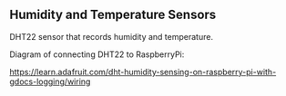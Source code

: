 ## Humidity and Temperature Sensors

DHT22 sensor that records humidity and temperature.





Diagram of connecting DHT22 to RaspberryPi: 

https://learn.adafruit.com/dht-humidity-sensing-on-raspberry-pi-with-gdocs-logging/wiring

